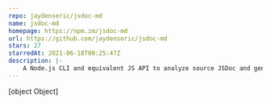 ```yaml
---
repo: jaydenseric/jsdoc-md
name: jsdoc-md
homepage: https://npm.im/jsdoc-md
url: https://github.com/jaydenseric/jsdoc-md
stars: 27
starredAt: 2021-06-18T00:25:47Z
description: |-
    A Node.js CLI and equivalent JS API to analyze source JSDoc and generate documentation under a given heading in a markdown file (such as readme.md).
---
```


[object Object]
